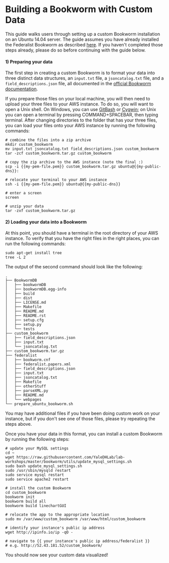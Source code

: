 # Building a Bookworm with Custom Data

This guide walks users through setting up a custom Bookworm installation on an Ubuntu 14.04 server. The guide assumes you have already installed the Federalist Bookworm as described [here](https://github.com/YaleDHLab/lab-workshops/blob/master/bookworm/guides/building-a-bookworm-on-ec2.md). If you haven't completed those steps already, please do so before continuing with the guide below.

#### 1) Preparing your data

The first step in creating a custom Bookworm is to format your data into three distinct data structures, an `input.txt` file, a `jsoncatalog.txt` file, and a `field_descriptions.json` file, all documented in the [official Bookworm documentation](https://github.com/Bookworm-project/BookwormDB#required-files). 

If you prepare those files on your local machine, you will then need to upload your three files to your AWS instance. To do so, you will want to open a Unix shell. On Windows, you can use [GitBash](https://git-scm.com/downloads) or [Cygwin](https://www.cygwin.com/); on Unix you can open a terminal by pressing COMMAND+SPACEBAR, then typing terminal. After changing directories to the folder that has your three files, you can load your files onto your AWS instance by running the following commands:

```
# combine the files into a zip archive
mkdir custom_bookworm
mv input.txt jsoncatalog.txt field_descriptions.json custom_bookworm
tar -zcf custom_bookworm.tar.gz custom_bookworm

# copy the zip archive to the AWS instance (note the final :)
scp -i {{my-pem-file.pem}} custom_bookworm.tar.gz ubuntu@{{my-public-dns}}:

# relocate your terminal to your AWS instance
ssh -i {{my-pem-file.pem}} ubuntu@{{my-public-dns}}

# enter a screen
screen

# unzip your data
tar -zxf custom_bookworm.tar.gz
```

#### 2) Loading your data into a Bookworm

At this point, you should have a terminal in the root directory of your AWS instance. To verify that you have the right files in the right places, you can run the following commands:

```
sudo apt-get install tree
tree -L 2
```

The output of the second command should look like the following:

```
.
├── BookwormDB
│   ├── bookwormDB
│   ├── bookwormDB.egg-info
│   ├── build
│   ├── dist
│   ├── LICENSE.md
│   ├── Makefile
│   ├── README.md
│   ├── README.rst
│   ├── setup.cfg
│   ├── setup.py
│   └── tests
├── custom_bookworm
│   ├── field_descriptions.json
│   ├── input.txt
│   └── jsoncatalog.txt
├── custom_bookworm.tar.gz
├── federalist
│   ├── bookworm.cnf
│   ├── federalist.papers.xml
│   ├── field_descriptions.json
│   ├── input.txt
│   ├── jsoncatalog.txt
│   ├── Makefile
│   ├── otherStuff
│   ├── parseXML.py
│   ├── README.md
│   └── webpages
└── prepare_ubuntu_bookworm.sh
```
You may have additional files if you have been doing custom work on your instance, but if you don't see one of those files, please try repeating the steps above.

Once you have your data in this format, you can install a custom Bookworm by running the following steps:

```
# update your MySQL settings
cd ~
wget https://raw.githubusercontent.com/YaleDHLab/lab-workshops/master/bookworm/utils/update_mysql_settings.sh
sudo bash update_mysql_settings.sh
sudo /usr/sbin/mysqld restart
sudo service mysql restart
sudo service apache2 restart

# install the custom Bookworm
cd custom_bookworm
bookworm init
bookworm build all
bookworm build linechartGUI

# relocate the app to the appropriate location
sudo mv /var/www/custom_bookworm /var/www/html/custom_bookworm

# identify your instance's public ip address
wget http://ipinfo.io/ip -qO -

# navigate to {{ your instance's public ip address/federalist }}
# e.g. http://52.43.181.52/custom_bookworm/
```

You should now see your custom data visualized!